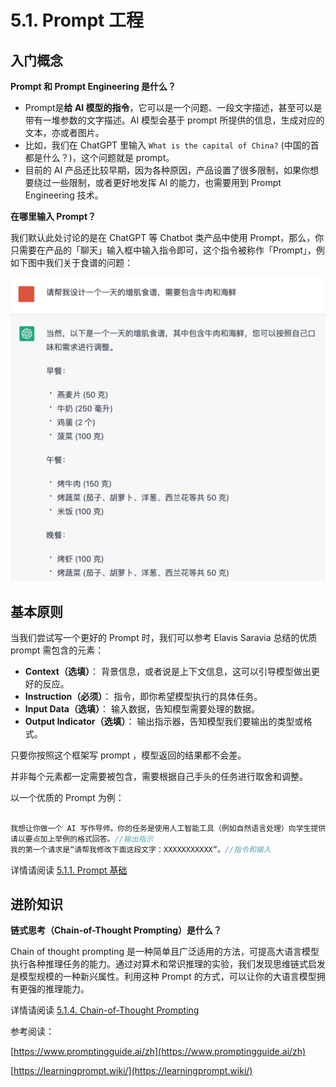 # 5.1. Prompt 工程

## 入门概念

**Prompt 和 Prompt Engineering 是什么？**

* Prompt是**给 AI 模型的指令**，它可以是一个问题、一段文字描述，甚至可以是带有一堆参数的文字描述。AI 模型会基于 prompt 所提供的信息，生成对应的文本，亦或者图片。
* 比如，我们在 ChatGPT 里输入 `What is the capital of China?` (中国的首都是什么？)，这个问题就是 prompt。
* 目前的 AI 产品还比较早期，因为各种原因，产品设置了很多限制，如果你想要绕过一些限制，或者更好地发挥 AI 的能力，也需要用到 Prompt Engineering 技术。

**在哪里输入 Prompt？**

我们默认此处讨论的是在 ChatGPT 等 Chatbot 类产品中使用 Prompt，那么，你只需要在产品的「聊天」输入框中输入指令即可，这个指令被称作「Prompt」，例如下图中我们关于食谱的问题：

![prompt 输入](./../../assets/chat-example.png)

## 基本原则

当我们尝试写一个更好的 Prompt 时，我们可以参考 Elavis Saravia 总结的优质 prompt 需包含的元素：

- **Context（选填）**： 背景信息，或者说是上下文信息，这可以引导模型做出更好的反应。
- **Instruction（必须）**： 指令，即你希望模型执行的具体任务。
- **Input Data（选填）**： 输入数据，告知模型需要处理的数据。
- **Output Indicator（选填）**： 输出指示器，告知模型我们要输出的类型或格式。

只要你按照这个框架写 prompt ，模型返回的结果都不会差。

并非每个元素都一定需要被包含，需要根据自己手头的任务进行取舍和调整。

以一个优质的 Prompt 为例：

```jsx

我想让你做一个 AI 写作导师。你的任务是使用人工智能工具（例如自然语言处理）向学生提供有关如何改进其作文的反馈。你还应该利用你在有效写作技巧方面的修辞知识和经验来建议学生可以更好地以书面形式表达他们的想法和想法的方法。//Context 背景信息
请以要点加上举例的格式回答。//输出指示
我的第一个请求是“请帮我修改下面这段文字：XXXXXXXXXXX”。//指令和输入
```

详情请阅读 [5.1.1. Prompt 基础](./-basic-prompt-introduction)

## 进阶知识

**链式思考（Chain-of-Thought Prompting）是什么？**

Chain of thought prompting 是一种简单且广泛适用的方法，可提高大语言模型执行各种推理任务的能力。通过对算术和常识推理的实验，我们发现思维链式启发是模型规模的一种新兴属性。利用这种 Prompt 的方式，可以让你的大语言模型拥有更强的推理能力。

详情请阅读 [5.1.4. Chain-of-Thought Prompting](./-chain-of-thought-prompting)



参考阅读：

[https://www.promptingguide.ai/zh](https://www.promptingguide.ai/zh)

[https://learningprompt.wiki/](https://learningprompt.wiki/)
